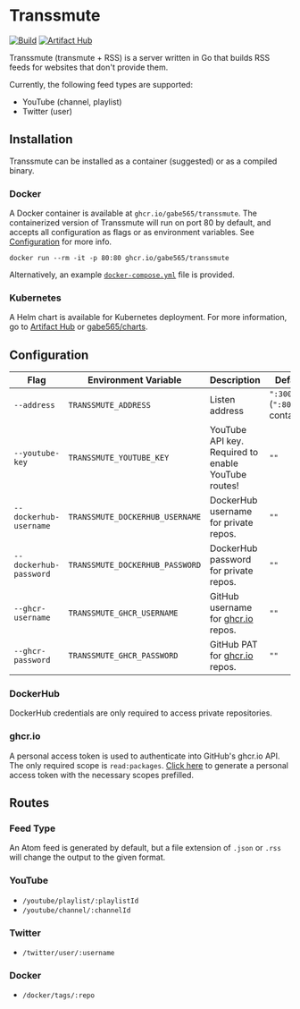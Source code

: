 # Transsmute

[![Build](https://github.com/gabe565/transsmute/actions/workflows/build.yml/badge.svg)](https://github.com/gabe565/transsmute/actions/workflows/build.yml)
[![Artifact Hub](https://img.shields.io/endpoint?url=https://artifacthub.io/badge/repository/gabe565)](https://artifacthub.io/packages/helm/gabe565/transsmute)

Transsmute (transmute + RSS) is a server written in Go that builds RSS
feeds for websites that don't provide them.

Currently, the following feed types are supported:

- YouTube (channel, playlist)
- Twitter (user)

## Installation

Transsmute can be installed as a container (suggested) or as a compiled
binary.

### Docker

A Docker container is available at `ghcr.io/gabe565/transsmute`. The
containerized version of Transsmute will run on port 80 by default,
and accepts all configuration as flags or as environment variables.
See [Configuration](#configuration) for more info.

```shell
docker run --rm -it -p 80:80 ghcr.io/gabe565/transsmute
```

Alternatively, an example [`docker-compose.yml`](/docker-compose.yml) file
is provided.

### Kubernetes

A Helm chart is available for Kubernetes deployment.
For more information, go to
[Artifact Hub](https://artifacthub.io/packages/helm/gabe565/transsmute) or
[gabe565/charts](https://github.com/gabe565/charts/tree/main/charts/transsmute).

## Configuration

| Flag                   | Environment Variable            | Description                                           | Default                          |
|------------------------|---------------------------------|-------------------------------------------------------|----------------------------------|
| `--address`            | `TRANSSMUTE_ADDRESS`            | Listen address                                        | `":3000"` (`":80"` in container) |
| `--youtube-key`        | `TRANSSMUTE_YOUTUBE_KEY`        | YouTube API key. Required to enable YouTube routes!   | `""`                             |
| `--dockerhub-username` | `TRANSSMUTE_DOCKERHUB_USERNAME` | DockerHub username for private repos.                 | `""`                             |
| `--dockerhub-password` | `TRANSSMUTE_DOCKERHUB_PASSWORD` | DockerHub password for private repos.                 | `""`                             |
| `--ghcr-username`      | `TRANSSMUTE_GHCR_USERNAME`      | GitHub username for [ghcr.io](https://ghcr.io) repos. | `""`                             |
| `--ghcr-password`      | `TRANSSMUTE_GHCR_PASSWORD`      | GitHub PAT for [ghcr.io](https://ghcr.io) repos.      | `""`                             |

### DockerHub

DockerHub credentials are only required to access private repositories.

### ghcr.io

A personal access token is used to authenticate into GitHub's ghcr.io API.
The only required scope is `read:packages`.
[Click here](https://github.com/settings/tokens/new?description=Transsmute&scopes=read:packages)
to generate a personal access token with the necessary scopes prefilled.

## Routes

### Feed Type

An Atom feed is generated by default, but a file extension of
`.json` or `.rss` will change the output to the given format.

### YouTube

- `/youtube/playlist/:playlistId`
- `/youtube/channel/:channelId`

### Twitter

- `/twitter/user/:username`

### Docker

- `/docker/tags/:repo`
